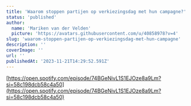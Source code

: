 ```yaml
---
title: 'Waarom stoppen partijen op verkiezingsdag met hun campagne?'
status: 'published'
author:
  name: 'Mariken van der Velden'
  picture: 'https://avatars.githubusercontent.com/u/40858978?v=4'
slug: 'waarom-stoppen-partijen-op-verkiezingsdag-met-hun-campagne'
description: ''
coverImage: ''
url: ''
publishedAt: '2023-11-21T14:29:52.591Z'
---
```


[https://open.spotify.com/episode/74BGeNivL1S1EJOze8a9Lm?si=58c198dcb58c4a50](https://open.spotify.com/episode/74BGeNivL1S1EJOze8a9Lm?si=58c198dcb58c4a50)

